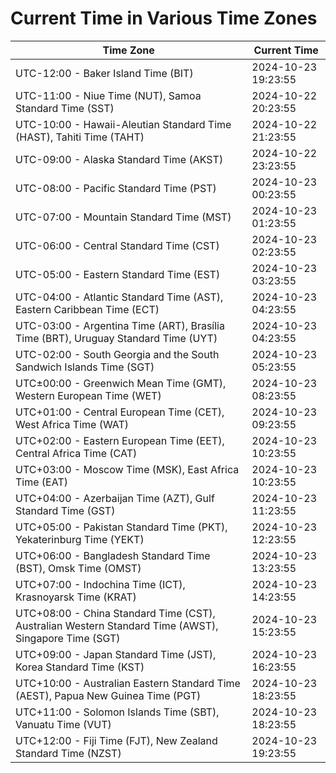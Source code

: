 # Current Time in Various Time Zones

| Time Zone | Current Time |
|-----------|--------------|
| UTC-12:00 - Baker Island Time (BIT) | 2024-10-23 19:23:55 |
| UTC-11:00 - Niue Time (NUT), Samoa Standard Time (SST) | 2024-10-22 20:23:55 |
| UTC-10:00 - Hawaii-Aleutian Standard Time (HAST), Tahiti Time (TAHT) | 2024-10-22 21:23:55 |
| UTC-09:00 - Alaska Standard Time (AKST) | 2024-10-22 23:23:55 |
| UTC-08:00 - Pacific Standard Time (PST) | 2024-10-23 00:23:55 |
| UTC-07:00 - Mountain Standard Time (MST) | 2024-10-23 01:23:55 |
| UTC-06:00 - Central Standard Time (CST) | 2024-10-23 02:23:55 |
| UTC-05:00 - Eastern Standard Time (EST) | 2024-10-23 03:23:55 |
| UTC-04:00 - Atlantic Standard Time (AST), Eastern Caribbean Time (ECT) | 2024-10-23 04:23:55 |
| UTC-03:00 - Argentina Time (ART), Brasília Time (BRT), Uruguay Standard Time (UYT) | 2024-10-23 04:23:55 |
| UTC-02:00 - South Georgia and the South Sandwich Islands Time (SGT) | 2024-10-23 05:23:55 |
| UTC±00:00 - Greenwich Mean Time (GMT), Western European Time (WET) | 2024-10-23 08:23:55 |
| UTC+01:00 - Central European Time (CET), West Africa Time (WAT) | 2024-10-23 09:23:55 |
| UTC+02:00 - Eastern European Time (EET), Central Africa Time (CAT) | 2024-10-23 10:23:55 |
| UTC+03:00 - Moscow Time (MSK), East Africa Time (EAT) | 2024-10-23 10:23:55 |
| UTC+04:00 - Azerbaijan Time (AZT), Gulf Standard Time (GST) | 2024-10-23 11:23:55 |
| UTC+05:00 - Pakistan Standard Time (PKT), Yekaterinburg Time (YEKT) | 2024-10-23 12:23:55 |
| UTC+06:00 - Bangladesh Standard Time (BST), Omsk Time (OMST) | 2024-10-23 13:23:55 |
| UTC+07:00 - Indochina Time (ICT), Krasnoyarsk Time (KRAT) | 2024-10-23 14:23:55 |
| UTC+08:00 - China Standard Time (CST), Australian Western Standard Time (AWST), Singapore Time (SGT) | 2024-10-23 15:23:55 |
| UTC+09:00 - Japan Standard Time (JST), Korea Standard Time (KST) | 2024-10-23 16:23:55 |
| UTC+10:00 - Australian Eastern Standard Time (AEST), Papua New Guinea Time (PGT) | 2024-10-23 18:23:55 |
| UTC+11:00 - Solomon Islands Time (SBT), Vanuatu Time (VUT) | 2024-10-23 18:23:55 |
| UTC+12:00 - Fiji Time (FJT), New Zealand Standard Time (NZST) | 2024-10-23 19:23:55 |
